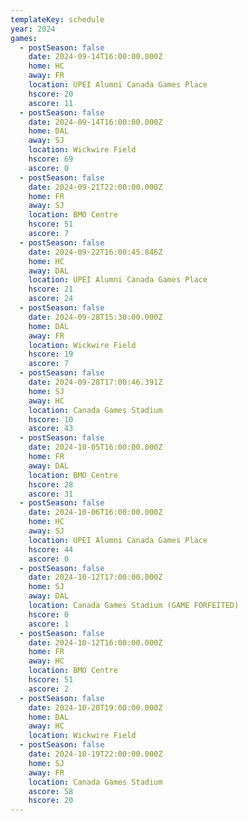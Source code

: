 ```yaml
---
templateKey: schedule
year: 2024
games:
  - postSeason: false
    date: 2024-09-14T16:00:00.000Z
    home: HC
    away: FR
    location: UPEI Alumni Canada Games Place
    hscore: 20
    ascore: 11
  - postSeason: false
    date: 2024-09-14T16:00:00.000Z
    home: DAL
    away: SJ
    location: Wickwire Field
    hscore: 69
    ascore: 0
  - postSeason: false
    date: 2024-09-21T22:00:00.000Z
    home: FR
    away: SJ
    location: BMO Centre
    hscore: 51
    ascore: 7
  - postSeason: false
    date: 2024-09-22T16:00:45.846Z
    home: HC
    away: DAL
    location: UPEI Alumni Canada Games Place
    hscore: 21
    ascore: 24
  - postSeason: false
    date: 2024-09-28T15:30:00.000Z
    home: DAL
    away: FR
    location: Wickwire Field
    hscore: 19
    ascore: 7
  - postSeason: false
    date: 2024-09-28T17:00:46.391Z
    home: SJ
    away: HC
    location: Canada Games Stadium
    hscore: 10
    ascore: 43
  - postSeason: false
    date: 2024-10-05T16:00:00.000Z
    home: FR
    away: DAL
    location: BMO Centre
    hscore: 28
    ascore: 31
  - postSeason: false
    date: 2024-10-06T16:00:00.000Z
    home: HC
    away: SJ
    location: UPEI Alumni Canada Games Place
    hscore: 44
    ascore: 0
  - postSeason: false
    date: 2024-10-12T17:00:00.000Z
    home: SJ
    away: DAL
    location: Canada Games Stadium (GAME FORFEITED)
    hscore: 0
    ascore: 1
  - postSeason: false
    date: 2024-10-12T16:00:00.000Z
    home: FR
    away: HC
    location: BMO Centre
    hscore: 51
    ascore: 2
  - postSeason: false
    date: 2024-10-20T19:00:00.000Z
    home: DAL
    away: HC
    location: Wickwire Field
  - postSeason: false
    date: 2024-10-19T22:00:00.000Z
    home: SJ
    away: FR
    location: Canada Games Stadium
    ascore: 58
    hscore: 20
---
```

